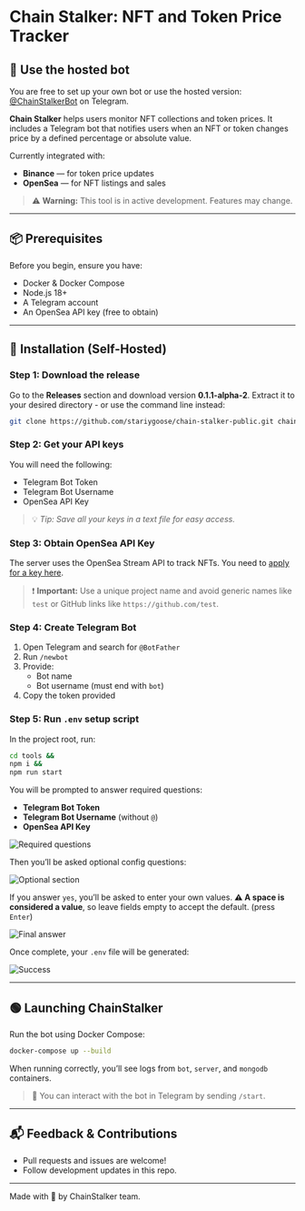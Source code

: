 # Chain Stalker: NFT and Token Price Tracker

## 🤖 Use the hosted bot
You are free to set up your own bot or use the hosted version: [@ChainStalkerBot](https://t.me/ChainStalkerBot) on Telegram.

**Chain Stalker** helps users monitor NFT collections and token prices. It includes a Telegram bot that notifies users when an NFT or token changes price by a defined percentage or absolute value.

Currently integrated with:
- **Binance** — for token price updates
- **OpenSea** — for NFT listings and sales

> ⚠️ **Warning:** This tool is in active development. Features may change.

---

## 📦 Prerequisites
Before you begin, ensure you have:
- Docker & Docker Compose
- Node.js 18+
- A Telegram account
- An OpenSea API key (free to obtain)

---

## 🔧 Installation (Self-Hosted)

### Step 1: Download the release
Go to the **Releases** section and download version **0.1.1-alpha-2**. Extract it to your desired directory - or use the command line instead:
```bash
git clone https://github.com/stariygoose/chain-stalker-public.git chainstalker
```

### Step 2: Get your API keys
You will need the following:
- Telegram Bot Token
- Telegram Bot Username
- OpenSea API Key

> 💡 *Tip: Save all your keys in a text file for easy access.*

### Step 3: Obtain OpenSea API Key
The server uses the OpenSea Stream API to track NFTs. You need to [apply for a key here](https://docs.opensea.io/reference/api-keys).

> ❗ **Important:** Use a unique project name and avoid generic names like `test` or GitHub links like `https://github.com/test`.

### Step 4: Create Telegram Bot
1. Open Telegram and search for `@BotFather`
2. Run `/newbot`
3. Provide:
   - Bot name
   - Bot username (must end with `bot`)
4. Copy the token provided

### Step 5: Run `.env` setup script
In the project root, run:

```bash
cd tools &&
npm i &&
npm run start
```

You will be prompted to answer required questions:
- **Telegram Bot Token**
- **Telegram Bot Username** (without `@`)
- **OpenSea API Key**

![Required questions](https://github.com/user-attachments/assets/5a811595-8e3d-44e9-94a9-ebf89d24283e)

Then you’ll be asked optional config questions:

![Optional section](https://github.com/user-attachments/assets/8082466e-57fb-406d-b18f-270d191c1256)

If you answer `yes`, you’ll be asked to enter your own values.
**⚠ A space is considered a value**, so leave fields empty to accept the default. (press `Enter`)

![Final answer](https://github.com/user-attachments/assets/f64a70dd-5e6a-43b7-b1e6-b130a0967bc7)

Once complete, your `.env` file will be generated:

![Success](https://github.com/user-attachments/assets/a9aa88d8-01d3-4656-bbc1-ccf73d7c05aa)

---

## 🟢 Launching ChainStalker

Run the bot using Docker Compose:

```bash
docker-compose up --build
```

When running correctly, you’ll see logs from `bot`, `server`, and `mongodb` containers.

> 📡 You can interact with the bot in Telegram by sending `/start`.

---

## 📬 Feedback & Contributions
- Pull requests and issues are welcome!
- Follow development updates in this repo.

---

Made with 🧠 by ChainStalker team.
